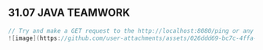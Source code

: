 ## 31.07 JAVA TEAMWORK
```java
// Try and make a GET request to the http://localhost:8080/ping or any other endpoint
![image](https://github.com/user-attachments/assets/026ddd69-bc7c-4ffa-b9ec-c70374c079b5)

```
